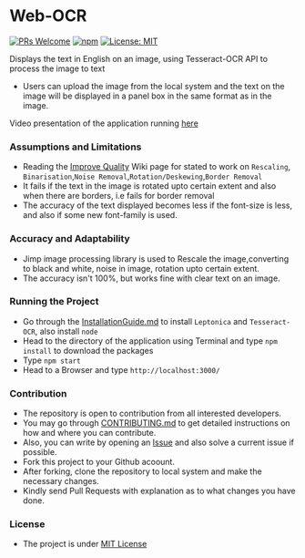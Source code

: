 # Web-OCR
[![PRs Welcome](https://img.shields.io/badge/PRs-welcome-brightgreen.svg?style=flat-square)](http://makeapullrequest.com)
[![npm](https://img.shields.io/npm/v/npm.svg)]()
[![License: MIT](https://img.shields.io/badge/License-MIT-yellow.svg)](https://opensource.org/licenses/MIT)

Displays the text in English on an image, using Tesseract-OCR API to process the image to text
- Users can upload the image from the local system and the text on the image will be displayed in a panel box in the same format as in the image.

Video presentation of the application running [here](https://www.youtube.com/watch?v=OwzJh12qPWs)

### Assumptions and Limitations
- Reading the [Improve Quality](https://github.com/tesseract-ocr/tesseract/wiki/ImproveQuality) Wiki page for stated to work on ```Rescaling```,
```Binarisation```,```Noise Removal```,```Rotation/Deskewing```,```Border Removal```
- It fails if the text in the image is rotated upto certain extent and also when there are borders, i.e fails for border removal
- The accuracy of the text displayed becomes less if the font-size is less, and also if some new font-family is used.

### Accuracy and Adaptability
- Jimp image processing library is used to Rescale the image,converting to black and white, noise in image, rotation upto certain extent.
- The accuracy isn't 100%, but works fine with clear text on an image.

### Running the Project
- Go through the [InstallationGuide.md](https://github.com/mishal23/Web-OCR/blob/master/InstallationGuide.md) to install ```Leptonica``` and ```Tesseract-OCR```, also install ```node```
- Head to the directory of the application using Terminal and type ```npm install```  to download the packages
- Type ```npm start```
- Head to a Browser and type ```http://localhost:3000/```

### Contribution
- The repository is open to contribution from all interested developers.
- You may go through [CONTRIBUTING.md](https://github.com/mishal23/Web-OCR/blob/master/CONTRIBUTING.md) to get detailed instructions on how and where you can contribute.
- Also, you can write by opening an [Issue](https://github.com/mishal23/Web-OCR/issues) and also solve a current issue if possible.
- Fork this project to your Github acoount.
- After forking, clone the repository to local system and make the necessary changes.
- Kindly send Pull Requests with explanation as to what changes you have done.

### License
- The project is under [MIT License](https://github.com/mishal23/Web-OCR/blob/master/LICENSE)
